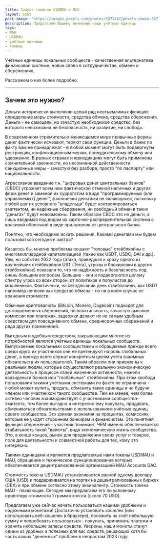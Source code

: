 ```yaml
---
title: Запуск токенов USDMAU и MAU
layout: post
post-image: "https://images.pexels.com/photos/3871747/pexels-photo-3871747.jpeg?auto=compress&cs=tinysrgb&w=1260&h=750&dpr=2"
description: Предлагаем Вашему вниманию наши учётные единицы
tags:
- MAU
- USDMAU
- учётные единицы
- токены
---
```


Учётные единицы локальных сообществ - качественная альтернатива финансовой системе, новое слово в сотрудничестве, обмене и сбережениях.

Расскажем о них более подробно.

---

## Зачем это нужно?

Деньги исторически выполняли целый ряд неотъемлимых функций: определение меры стоимости, средства обмена, средства сбережения. Деньги - не самоцель, но зачастую необходимое средство, без которого невозможна ни безопасность, ни развитие, ни свобода.

В современном стремительно меняющемся мире привычные формы денег фактически исчезают, теряют свои функции. Деньги в банке по факту вам не принадлежат - в любой момент могут быть подвергнуты рестрикции, конфискационным мерам, принудительному обмену или удержанию. В разных странах и юрисдикциях могут быть применены сомнительной законности, но несомненной действенности санкционные меры - зачастую без разбора, просто "по паспорту" или национальности.

Агрессивное введение т.н. "цифровых денег центральных банков" (CBDC) угрожает всем нам фактической отменой наличных и других форм денег и заменой их суррогатом в виде "программируемых (или управляемых) денег", фактически деньгами не являющихся, поскольку любой шаг их условного "владельца" будет контролироваться эмитентом, ни надёжные сбережения, ни свободный обмен в таких "деньгах" будут невозможны. Таким образом CBDC это не деньги, а лишь вводимая под видом их карточно-распределительная система с красивой оболочкой в виде приложения от центрального банка.

Понятно, что необходимо искать решения. Какими деньгами мы будем пользоваться сегодня и завтра?

Казалось бы, многие проблемы решают "топовые" стейблкойны с многомиллиардной капитализацией (такие как USDT, USDC, DAI и др.). Увы, но события 2022 года (атака, приведшая к краху одного из крупнейших стейблкойнов UST (Terra), угрозы и блокировки в других стейблкойнах) показали то, что их надёжность и безопасность под очень большим вопросам. Большие - они и подвергаются целому спектру угроз со всех сторон, от политиков и популистов до мошенников. Фактически, на сегодняшний день стейблкойны, как USDT например неплохи как средство обмена - но ни в коем случае не хранения стоимости.

Обычные криптовалюты (Bitcoin, Monero, Dogecoin) подходят для долговременных сбережений, но волатильность, зачастую высокие комиссии при платежах, задержки делают их не самым удобным средством для повседневного обмена, среднесрочных сбережений и ряда других применений.

Выгодным и удобным средством, закрывающим многие из потребностей явлются учётные единицы локальных сообществ. Выпускаемые локальными сообществами и обращаемые прежде всего среди круга их участников они не претендуют на роль глобальных денег, а прежде всего служат конкретным целям учёта взаимных обязательств их пользователей. Таким образом они привязаны к реальным людям, которые осуществляют реальную экономическую деятельность в процессе своей жизненной активности, нежели квазиденьги банков или "глобальные" стейблкойны. При этом свобода пользования такими учётными системами по факту не ограничена - любой может купить, продать, обменять такие единицы и не будучи членом или участником такого сообщества. Тем не менее, чем более активно человек взаимодействует с участниками сообщества-эмитента, тем более выгодно и интересно ему покупать, продавать, обмениваться обязательствами с использованием учётных единиц своего сообщества. Это зримая экономия на процентах, комиссиях, которые не уходят сторонним банкирам и финансистам. Это понятная функция сбережений - участник понимает, ЧЕМ именно обеспечивается стабильность такой "валюты", видя экономическую жизнь сообщества. Это, в конце концов, рынок для продвижения своих услуг и товаров, поле для деятельности и совместной работы для тех, кому это интересно.

Такими единицами и являются предлагаемые нами токены USDMAU и MAU, обращение и техническое функционирование которых обеспечивается децентрализованной организацией MAU Accounts DAO.

Стоимость токена USDMAU устанавливается равной одному доллару США (USD) и поддерживается на торгах на децентрализованных биржах (DEX) и при обмене согласно этому эквиваленту. Стоимость токена MAU - плавающая. Сегодня мы предлагаем его по условному ориентиру стоимости 1 грамма золота (около 70 USD).

Предлагаем уже сейчас начать пользоваться нашими удобными и надежными монетами! Достаточно установить кошелек (или использовать веб-кошелек в браузере), положить на счёт небольшую сумму и попробовать пользоваться - покупать, принимать платежи и хранить небольшие запасы средств. Уверены, наши монеты станут одним из удобных и полезных для вас средств, решающих хотя бы часть ваших "денежных" проблем в непростом 2023 году.